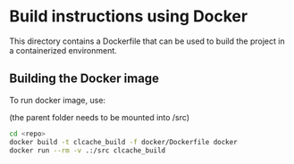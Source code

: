 # Build instructions using Docker

This directory contains a Dockerfile that can be used to build the project in a containerized environment.

## Building the Docker image

To run docker image, use:

(the parent folder needs to be mounted into /src)

```bash
cd <repo>
docker build -t clcache_build -f docker/Dockerfile docker
docker run --rm -v .:/src clcache_build
```